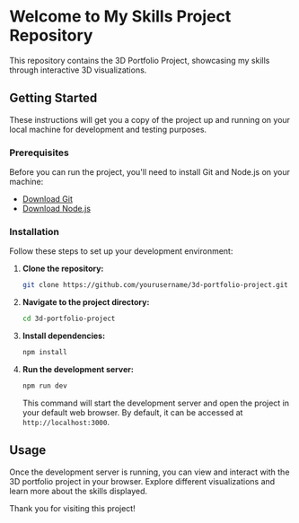 # Welcome to My Skills Project Repository

This repository contains the 3D Portfolio Project, showcasing my skills through interactive 3D visualizations.

## Getting Started

These instructions will get you a copy of the project up and running on your local machine for development and testing purposes.

### Prerequisites

Before you can run the project, you'll need to install Git and Node.js on your machine:

- [Download Git](https://git-scm.com/downloads)
- [Download Node.js](https://nodejs.org/en/download/)

### Installation

Follow these steps to set up your development environment:

1. **Clone the repository:**
   ```bash
   git clone https://github.com/yourusername/3d-portfolio-project.git
   ```

2. **Navigate to the project directory:**
   ```bash
   cd 3d-portfolio-project
   ```

3. **Install dependencies:**
   ```bash
   npm install
   ```

4. **Run the development server:**
   ```bash
   npm run dev
   ```

   This command will start the development server and open the project in your default web browser. By default, it can be accessed at `http://localhost:3000`.

## Usage

Once the development server is running, you can view and interact with the 3D portfolio project in your browser. Explore different visualizations and learn more about the skills displayed.

Thank you for visiting this project!
